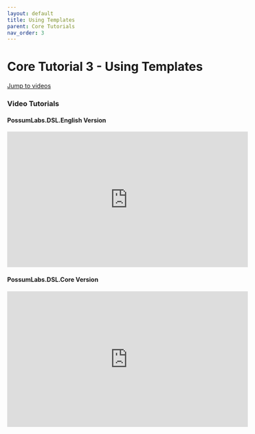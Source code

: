 ```yaml
---
layout: default
title: Using Templates
parent: Core Tutorials
nav_order: 3
---
```


# Core Tutorial 3 - Using Templates

[Jump to videos](#video-tutorials)

### Video Tutorials

#### PossumLabs.DSL.English Version

<iframe width="560" height="315" src="https://www.youtube.com/embed/QoyAZ8loCVY" frameborder="0" allow="accelerometer; autoplay; encrypted-media; gyroscope; picture-in-picture" allowfullscreen></iframe>

#### PossumLabs.DSL.Core Version

<iframe width="560" height="315" src="https://www.youtube.com/embed/L8TM0-DUJbY" frameborder="0" allow="accelerometer; autoplay; encrypted-media; gyroscope; picture-in-picture" allowfullscreen></iframe>
